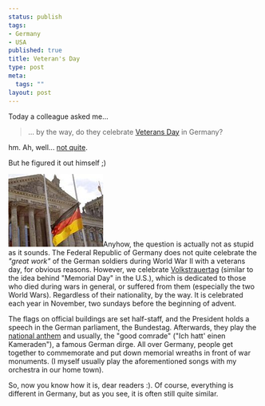 ```yaml
--- 
status: publish
tags: 
- Germany
- USA
published: true
title: Veteran's Day
type: post
meta: 
  tags: ""
layout: post
---
```

Today a colleague asked me...

<blockquote>... by the way, do they celebrate <a href="http://en.wikipedia.org/wiki/Veterans%27_Day">Veterans Day</a> in Germany?</blockquote>

hm. Ah, well... <a href="http://en.wikipedia.org/wiki/World_War_II">not quite</a>.

But he figured it out himself ;)

<img id="image72" src="/media/wp/2006/05/halbmast.jpg" alt="German flag, half-staff" class="alignright" />Anyhow, the question is actually not as stupid as it sounds. The Federal Republic of Germany does not quite celebrate the <em>"great work"</em> of the German soldiers during World War II with a veterans day, for obvious reasons. However, we celebrate <a href="http://en.wikipedia.org/wiki/Remembrance_Day">Volkstrauertag</a> (similar to the idea behind "Memorial Day" in the U.S.), which is dedicated to those who died during wars in general, or suffered from them (especially the two World Wars). Regardless of their nationality, by the way. It is celebrated each year in November, two sundays before the beginning of advent.

The flags on official buildings are set half-staff, and the President holds a speech in the German parliament, the Bundestag. Afterwards, they play the <a href="http://en.wikipedia.org/wiki/Das_Lied_der_Deutschen">national anthem</a> and usually, the "good comrade" ("Ich hatt' einen Kameraden"), a famous German dirge. All over Germany, people get together to commemorate and put down memorial wreaths in front of war monuments. (I myself usually play the aforementioned songs with my orchestra in our home town).

So, now you know how it is, dear readers :). Of course, everything is different in Germany, but as you see, it is often still quite similar.

